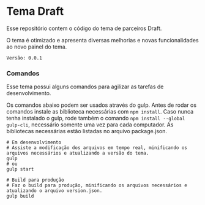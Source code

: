 # Tema Draft

Esse repositório contem o código do tema de parceiros Draft.

O tema é otimizado e apresenta diversas melhorias e novas funcionalidades ao novo painel do tema.

```
Versão: 0.0.1
```

### Comandos

Esse tema possui alguns comandos para agilizar as tarefas de desenvolvimento.

Os comandos abaixo podem ser usados através do gulp. Antes de rodar os comandos instale as biblioteca necessárias com `npm install`. Caso nunca tenha instalado o gulp, rode também o comando `npm install --global gulp-cli`, necessário somente uma vez para cada computador. As bibliotecas necessárias estão listadas no arquivo package.json.

```
# Em desenvolvimento
# Assiste a modificação dos arquivos em tempo real, minificando os arquivos necessários e atualizando a versão do tema.
gulp
# ou
gulp start

# Build para produção
# Faz o build para produção, minificando os arquivos necessários e atualizando o arquivo version.json.
gulp build

```
